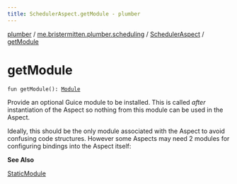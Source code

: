 ```yaml
---
title: SchedulerAspect.getModule - plumber
---
```


[plumber](../../index.html) / [me.bristermitten.plumber.scheduling](../index.html) / [SchedulerAspect](index.html) / [getModule](./get-module.html)

# getModule

`fun getModule(): `[`Module`](https://google.github.io/guice/api-docs/latest/javadoc/com/google/inject/Module.html)

Provide an optional Guice module to be installed.
This is called *after* instantiation of the Aspect so nothing from this module can be used in the Aspect.

Ideally, this should be the only module associated with the Aspect to avoid confusing code structures.
However some Aspects may need 2 modules for configuring bindings into the Aspect itself:

**See Also**

[StaticModule](../../me.bristermitten.plumber.aspect/-static-module/index.html)

